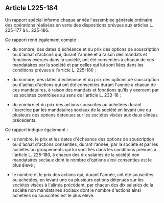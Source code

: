 Article L225-184
----
Un rapport spécial informe chaque année l'assemblée générale ordinaire des
opérations réalisées en vertu des dispositions prévues aux articles L. 225-177 à
L. 225-186.

Ce rapport rend également compte :

- du nombre, des dates d'échéance et du prix des options de souscription ou
d'achat d'actions qui, durant l'année et à raison des mandats et fonctions
exercés dans la société, ont été consenties à chacun de ces mandataires par la
société et par celles qui lui sont liées dans les conditions prévues à l'article
L. 225-180 ;

- du nombre, des dates d'échéance et du prix des options de souscription ou
d'achat d'actions qui ont été consenties durant l'année à chacun de ces
mandataires, à raison des mandats et fonctions qu'ils y exercent par les
sociétés contrôlées au sens de l'article L. 233-16 ;

- du nombre et du prix des actions souscrites ou achetées durant l'exercice par
les mandataires sociaux de la société en levant une ou plusieurs des options
détenues sur les sociétés visées aux deux alinéas précédents.

Ce rapport indique également :

- le nombre, le prix et les dates d'échéance des options de souscription ou
d'achat d'actions consenties, durant l'année, par la société et par les sociétés
ou groupements qui lui sont liés dans les conditions prévues à l'article L.
225-180, à chacun des dix salariés de la société non mandataires sociaux dont le
nombre d'options ainsi consenties est le plus élevé ;

- le nombre et le prix des actions qui, durant l'année, ont été souscrites ou
achetées, en levant une ou plusieurs options détenues sur les sociétés visées à
l'alinéa précédent, par chacun des dix salariés de la société non mandataires
sociaux dont le nombre d'actions ainsi achetées ou souscrites est le plus élevé.
